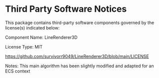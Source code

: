 # Third Party Software Notices

This package contains third-party software components governed by the license(s)
indicated below:

Component Name: LineRenderer3D

License Type: MIT

<https://github.com/survivorr9049/LineRenderer3D/blob/main/LICENSE>

Notes: This main algorithm has been slightly modified and adapted for an ECS
context

